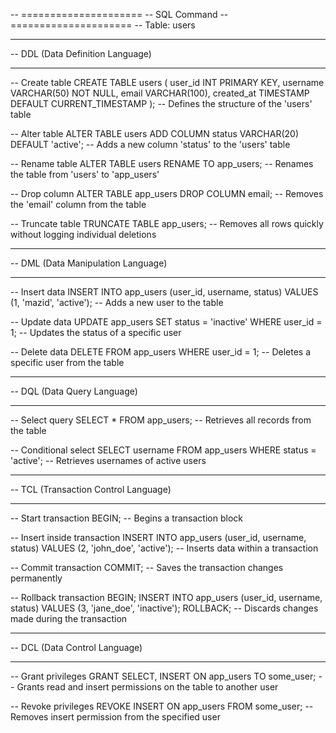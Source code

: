-- =====================
-- SQL Command 
-- =====================
-- Table: users

-- --------------------
-- DDL (Data Definition Language)
-- --------------------

-- Create table
CREATE TABLE users (
    user_id INT PRIMARY KEY,
    username VARCHAR(50) NOT NULL,
    email VARCHAR(100),
    created_at TIMESTAMP DEFAULT CURRENT_TIMESTAMP
);
-- Defines the structure of the 'users' table

-- Alter table
ALTER TABLE users ADD COLUMN status VARCHAR(20) DEFAULT 'active';
-- Adds a new column 'status' to the 'users' table

-- Rename table
ALTER TABLE users RENAME TO app_users;
-- Renames the table from 'users' to 'app_users'

-- Drop column
ALTER TABLE app_users DROP COLUMN email;
-- Removes the 'email' column from the table

-- Truncate table
TRUNCATE TABLE app_users;
-- Removes all rows quickly without logging individual deletions

-- --------------------
-- DML (Data Manipulation Language)
-- --------------------

-- Insert data
INSERT INTO app_users (user_id, username, status) VALUES (1, 'mazid', 'active');
-- Adds a new user to the table

-- Update data
UPDATE app_users SET status = 'inactive' WHERE user_id = 1;
-- Updates the status of a specific user

-- Delete data
DELETE FROM app_users WHERE user_id = 1;
-- Deletes a specific user from the table

-- --------------------
-- DQL (Data Query Language)
-- --------------------

-- Select query
SELECT * FROM app_users;
-- Retrieves all records from the table

-- Conditional select
SELECT username FROM app_users WHERE status = 'active';
-- Retrieves usernames of active users

-- --------------------
-- TCL (Transaction Control Language)
-- --------------------

-- Start transaction
BEGIN;
-- Begins a transaction block

-- Insert inside transaction
INSERT INTO app_users (user_id, username, status) VALUES (2, 'john_doe', 'active');
-- Inserts data within a transaction

-- Commit transaction
COMMIT;
-- Saves the transaction changes permanently

-- Rollback transaction
BEGIN;
INSERT INTO app_users (user_id, username, status) VALUES (3, 'jane_doe', 'inactive');
ROLLBACK;
-- Discards changes made during the transaction

-- --------------------
-- DCL (Data Control Language)
-- --------------------

-- Grant privileges
GRANT SELECT, INSERT ON app_users TO some_user;
-- Grants read and insert permissions on the table to another user

-- Revoke privileges
REVOKE INSERT ON app_users FROM some_user;
-- Removes insert permission from the specified user
